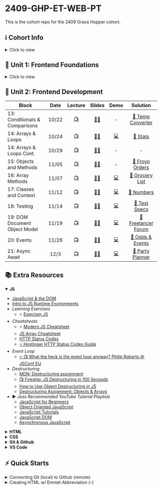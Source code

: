 # 2409-GHP-ET-WEB-PT

This is the cohort repo for the 2409 Grace Hopper cohort.

## ℹ️ Cohort Info

<details>
<summary>Click to view</summary>
<h3>🧑‍🏫 Instructional Staff</h3>

- Liz Hoppstetter - Instructor
- Torie Kim - Open Support Mentor
- Rebecca Klasson - Career Success Coach
- Jess Williams - Learner Experience Manager

<h3>🔗 Important Links</h3>
These are important links that you'll need throughout the course:

[Zoom Classroom](https://fullstackacademy.zoom.us/j/9227706854?pwd=M1dpN1B0YmdLbWowaUhwUHl6TDJGdz09) | [Canvas](https://fullstack.instructure.com/courses/1122) | [Recorded Lectures](https://www.youtube.com/playlist?list=PL_yPiP-ZZLhLB0-eHhxcVxHDBNokCyitc) | [Learning Teams](https://docs.google.com/spreadsheets/d/1fBnvWI-ErJmlXrlrmi_I3vLErA7t7CNciZs-Fveqkgc/edit?gid=337656156#gid=337656156)

<h3>📅 Class Schedule</h3>

→ Every Tuesday & Thursday @ 7pm - 10pm ET
<br>
→ [Curriculum Roadmap](https://docs.google.com/spreadsheets/d/1KDJQ_L7sDzuia-NcybOdGJBGUmQCS42iQ6sZdw9Dm0E/edit?usp=sharing)

<strong>Holidays and Days Off</strong>

- 🦃 Thanksgiving: Thurs, 11/28/24
- ⛄ Winter Break:
  Tues, 12/24/24 - Tues, 12/31/24
- 🎓 Graduation/End Date: March 27th, 2025

<h3>📅 Open Support Hours Schedule</h3>

[Zoom Room](https://fullstackacademy.zoom.us/j/3401123996?pwd=b1UwZmJXR2VRVWdqY0FXb0V3WkIzZz09)

→ Monday 3pm- 11pm ET <br>
→ Tuesday 3pm-6pm ET<br>
→ Wednesday 3pm-11pm ET <br>
→ Thursday 3pm-6pm ET <br>
→ Friday 3pm-6pm ET

</details>

## 🌱 Unit 1: Frontend Foundations

<details>
<summary>Click to view</summary>

| Block                         | Date  |              Lecture               |                                                                Slides                                                                |                               Demo                                |                             Solution                              |
| ----------------------------- | :---: | :--------------------------------: | :----------------------------------------------------------------------------------------------------------------------------------: | :---------------------------------------------------------------: | :---------------------------------------------------------------: |
| 01: Orientation               | 9/10  | [📺](https://youtu.be/jYUljk-SWt0) |                                                                  -                                                                   |                                 -                                 |                                 -                                 |
| 02: My First Website          | 9/12  | [📺](https://youtu.be/tiO2Q9_Pqp4) |           [:teacher:](https://fullstack.instructure.com/courses/1122/pages/block-2-my-first-website?module_item_id=353860)           |                                 -                                 |                                 -                                 |
| 03: Command Line Interface    | 9/17  | [📺](https://youtu.be/0KA3sVtf7tQ) |        [:teacher:](https://fullstack.instructure.com/courses/1122/pages/block-3-command-line-interface?module_item_id=353868)        |                                 -                                 |                                 -                                 |
| 04: Development Environments  | 9/19  | [📺](https://youtu.be/oN-FyxhYZAI) |       [:teacher:](https://fullstack.instructure.com/courses/1122/pages/block-4-development-environments?module_item_id=353876)       |                                 -                                 |                                 -                                 |
| 05: Intro to Front End Dev    | 9/24  | [📺](https://youtu.be/cczD2zhlaXM) | [:teacher:](https://fullstack.instructure.com/courses/1122/pages/block-5-introduction-to-frontend-development?module_item_id=353886) |            [💻](./block05/guided-practice/index.html)             |           [👾](./block05/workshop-solution/index.html)            |
| 06: More Front End Dev        | 9/26  | [📺](https://youtu.be/VV_IYt0AoNI) |      [:teacher:](https://fullstack.instructure.com/courses/1122/pages/block-6-more-frontend-development?module_item_id=353892)       |                                 -                                 |           [👾](./block06/workshop-solution/index.html)            |
| 07: JavaScript Fundamentals   | 10/1  | [📺](https://youtu.be/A5vEDBpXv4o) |       [:teacher:](https://fullstack.instructure.com/courses/1122/pages/block-7-javascript-fundamentals?module_item_id=353898)        |                 [💻](./block07/workshop/code.js)                  |            [👾](./block07/workshop-solution/script.js)            |
| 08: Dev Team Dynamics         | 10/3  | [📺](https://youtu.be/BroymCHV-ek) |      [:teacher:](https://fullstack.instructure.com/courses/1122/pages/block-8-development-team-dynamics?module_item_id=353911)       |                                 -                                 |                                 -                                 |
| 09: CS Personal Website Pt. 1 | 10/8  |                 -                  |                 [:teacher:](https://fullstack.instructure.com/courses/1122/assignments/59986?module_item_id=353917)                  |                                 -                                 | [👾](./block09_personal_website_pt1/workshop-solution/index.html) |
| 10: Expanded CSS & HTML       | 10/10 | [📺](https://youtu.be/u8h_AryiVMk) |        [:teacher:](https://fullstack.instructure.com/courses/1122/pages/block-10-expanded-css-and-html?module_item_id=353921)        |                                 -                                 |           [👾](./block10/workshop-solution/index.html)            |
| 11: Working in a Dev Team     | 10/15 |                 -                  |    [:teacher:](https://fullstack.instructure.com/courses/1122/pages/block-11-working-in-a-development-team?module_item_id=353927)    |                                 -                                 |                                 -                                 |
| 12: CS Pt. 2 + Unit 1 Wrap Up | 10/17 | [📺](https://youtu.be/0TZy9mkFdPY) |                 [:teacher:](https://fullstack.instructure.com/courses/1122/assignments/59785?module_item_id=353933)                  | [💻](https://github.com/lizhopp/my-personal-website/tree/partTwo) |           [👾](./block12/workshop-solution/index.html)            |

</details>

## 🌿 Unit 2: Frontend Development

| Block                          | Date  |              Lecture               |                                                                 Slides                                                                 |                         Demo                         |                          Solution                           |
| ------------------------------ | :---: | :--------------------------------: | :------------------------------------------------------------------------------------------------------------------------------------: | :--------------------------------------------------: | :---------------------------------------------------------: |
| 13: Conditionals & Comparisons | 10/22 | [📺](https://youtu.be/uG_oWMgDNI0) | [:teacher:](https://fullstack.instructure.com/courses/1122/pages/block-13-statements-conditionals-and-functions?module_item_id=353938) |                          -                           |  [👾 Temp Converter](./block13/workshop-solution/index.js)  |
| 14: Arrays & Loops             | 10/24 | [📺](https://youtu.be/fzjfYlvfYUw) |           [:teacher:](https://fullstack.instructure.com/courses/1122/pages/block-14-loops-and-arrays?module_item_id=353946)            |            [💻](./block14/demo/script.js)            |      [👾 Stats](./block14/workshop-solution/index.js)       |
| 14: Arrays & Loops Cont.       | 10/29 | [📺](https://youtu.be/BSzVT8l2KV4) |           [:teacher:](https://fullstack.instructure.com/courses/1122/pages/block-14-loops-and-arrays?module_item_id=353946)            |                          -                           |                              -                              |
| 15: Objects and Methods        | 11/05 | [📺](https://youtu.be/8WQDRwz0bXs) |                            [:teacher:](https://fullstack.instructure.com/courses/1122/modules/items/353952)                            |                          -                           |  [👾 Froyo Orders](./block15/workshop-solution/script.js)   |
| 16: Array Methods              | 11/07 | [📺](https://youtu.be/KMBfLZzVNog) |                            [:teacher:](https://fullstack.instructure.com/courses/1122/modules/items/353959)                            |         [💻](./warm-ups/block16/block16.js)          |   [👾 Grocery List](./block16/workshop_solution/index.js)   |
| 17: Classes and Context        | 11/12 | [📺](https://youtu.be/1pcypIwdItc) |          [:teacher:](https://fullstack.instructure.com/courses/1122/pages/block-17-classes-and-context?module_item_id=353966)          |           [💻](./block17/guided_practice/)           |     [👾 Numbers](./block17/workshop_solution/index.js)      |
| 18: Testing                    | 11/14 | [📺](https://youtu.be/sZQntN-_mr4) |                [:teacher:](https://fullstack.instructure.com/courses/1122/pages/block-18-testing?module_item_id=353973)                |      [💻](./block18/guided-practice/script.js)       |   [👾 Test Specs](./block18/workshop_solution/readme.md)    |
| 19: DOM Document Object Model  | 11/19 | [📺](https://youtu.be/1Ju49nhTvlQ) |          [🧑‍🏫](https://fullstack.instructure.com/courses/1122/pages/block-19-dom-document-object-model?module_item_id=353981)           |  [💻](./block19/guided-practice-solution/index.js)   | [👾 Freelancer Forum](./block19/workshop-solution/index.js) |
| 20: Events                     | 11/26 | [📺](https://youtu.be/izULeVJhDxA) |                    [🧑‍🏫](https://fullstack.instructure.com/courses/1122/pages/block-20-events?module_item_id=353987)                    |       [💻](./block20/guided-practice/index.js)       |  [👾 Odds & Events](./block20/workshop-solution/index.js)   |
| 21: Async Await                | 12/3  | [📺](https://youtu.be/q-71tGzPbLQ) |                 [🧑‍🏫](https://fullstack.instructure.com/courses/1122/pages/block-21-async-await?module_item_id=354003)                  | [💻](https://github.com/lizhopp/Unit2.Music.Starter) |  [👾 Party Planner](./block21/workshop-solution/index.js)   |

## 📚 Extra Resources

<details open>
<summary><strong>JS</strong></summary>

- [JavaScript & the DOM](https://www.codecademy.com/learn/fscp-building-interactive-websites-with-javascript/modules/fecp-javascript-and-the-dom/cheatsheet)
- [Intro to JS Runtime Environments](https://www.codecademy.com/article/introduction-to-javascript-runtime-environments)
- _Learning Exercises_
  - ⭐ [Exercism JS](https://exercism.org/tracks/javascript)
- _Cheatsheets_
  - ⭐ [Modern JS Cheatsheet](https://github.com/mbeaudru/modern-js-cheatsheet)
  - [JS Array Cheatsheet](https://gist.github.com/ourmaninamsterdam/1be9a5590c9cf4a0ab42)
  - [HTTP Status Codes](https://www.steveschoger.com/status-code-poster/img/status-code.png)
  - [⭐ Hostinger HTTP Status Codes Guide](https://cdn.hostinger.com/tutorials/pdf/HTTP-Status-Codes-Cheat-Sheet.pdf)
- _Event Loop_
  - [⭐ 📺 What the heck is the event loop anyway? Philip Roberts @ JSConf EU](https://www.youtube.com/watch?v=8aGhZQkoFbQ)
- _Destructuring_
  - [MDN: Destructuring assignment](https://developer.mozilla.org/en-US/docs/Web/JavaScript/Reference/Operators/Destructuring_assignment)
  - [📺 Fireship: JS Destructuring in 100 Seconds](https://www.youtube.com/watch?v=UgEaJBz3bjY)
  - [How to Use Object Destructuring in JS](https://dmitripavlutin.com/javascript-object-destructuring/)
  - [Destructuring Assignment: Objects & Arrays](https://javascript.info/destructuring-assignment)
- ▶️ _Jess Recommended YouTube Tutorial Playlists_
  - [JavaScript for Beginners](https://www.youtube.com/playlist?list=PL4cUxeGkcC9i9Ae2D9Ee1RvylH38dKuET)
  - [Object Oriented JavaScript](https://www.youtube.com/playlist?list=PL4cUxeGkcC9i5yvDkJgt60vNVWffpblB7)
  - [JavaScript Tutorials](https://www.youtube.com/playlist?list=PLTjRvDozrdlxEIuOBZkMAK5uiqp8rHUax)
  - [JavaScript DOM](https://www.youtube.com/playlist?list=PL4cUxeGkcC9gfoKa5la9dsdCNpuey2s-V)
  - [Asynchronous JavaScript](https://www.youtube.com/playlist?list=PL4cUxeGkcC9jAhrjtZ9U93UMIhnCc44MH)

</details>

<details close>
<summary><strong>HTML</strong></summary>

- [HTML Elements List](https://developer.mozilla.org/en-US/docs/Web/HTML/Element)
- [HTML Attributes List](https://developer.mozilla.org/en-US/docs/Web/HTML/Attributes)
- [⭐ Glossary and Cheatsheet for HTML](https://www.codecademy.com/article/glossary-html)
- [Semantic HTML Guide](https://www.semrush.com/blog/semantic-html5-guide/)
</details>

<details close>
<summary><strong>CSS</strong></summary>

- [MDN: The Box Model](https://developer.mozilla.org/en-US/docs/Learn/CSS/Building_blocks/The_box_model)
- [CSS Selectors List](https://www.w3schools.com/cssref/css_selectors.php)
- ⭐ CSS-Tricks Complete Guides:
  - [Flexbox](https://css-tricks.com/snippets/css/a-guide-to-flexbox/)
  - [Grid](https://css-tricks.com/snippets/css/complete-guide-grid/)
  - [Table Element](https://css-tricks.com/complete-guide-table-element/)
- [How to Link CSS to HTML](https://www.freecodecamp.org/news/how-to-link-css-to-html/)
- [CSS Specificity](https://www.w3schools.com/css/css_specificity.asp)
- [CSS block vs. inline vs. inline-block](https://www.samanthaming.com/pictorials/css-inline-vs-inlineblock-vs-block/)
- 🎮✨ Interactive games to learn & practice CSS:
  - ⭐ [CSS Diner](https://flukeout.github.io/) - CSS Selectors
  - ⭐ [Flexbox Froggy](https://flexboxfroggy.com/) - Flexbox
  - [Flexbox Defense](http://www.flexboxdefense.com/) - Flexbox
  - [Flex Zombies](https://mastery.games/flexboxzombies/) - Flexbox
  - [Grid Garden](https://cssgridgarden.com/) - Grid
  - [CSS Battle](https://cssbattle.dev/) - Replicate target image using CSS
- ⭐ [Flex Cheatsheet](https://yoksel.github.io/flex-cheatsheet/)
  </details>

<details close>
<summary><strong>Git & Github</strong></summary>

- ⭐ [Github Cheat Sheet PDF](https://education.github.com/git-cheat-sheet-education.pdf)
- [Github: About Git](https://docs.github.com/en/get-started/using-git/about-git)
- [Github: Renaming the default branch from `master`](https://github.com/github/renaming)
- [Pro Git Book (free)](https://git-scm.com/book/en/v2)
- [Atlassian: Learn Git Tutorials](https://www.atlassian.com/git/tutorials)
- [FreeCodeCamp: How to Delete a Git Branch](https://www.freecodecamp.org/news/how-to-delete-a-git-branch-both-locally-and-remotely/)
- On the `README.md` file:
  - [Github: About READMEs](https://docs.github.com/en/repositories/managing-your-repositorys-settings-and-features/customizing-your-repository/about-readmes)
  - A comprehensive & simpe [README template](https://gist.github.com/PurpleBooth/109311bb0361f32d87a2)
  - [Basic Mardown syntax](https://docs.github.com/en/get-started/writing-on-github/getting-started-with-writing-and-formatting-on-github/basic-writing-and-formatting-syntax)
- ⭐ [Semantic Commit Messages](https://gist.github.com/joshbuchea/6f47e86d2510bce28f8e7f42ae84c716)
- 🎮✨ [Learn Git Branching](https://learngitbranching.js.org/)
</details>

<details>
<summary><strong>VS Code</strong></summary>

- [⭐ Emmet Documentation: Cheat Sheet](https://docs.emmet.io/cheat-sheet/)
- [VS Code Tips & Tricks](https://code.visualstudio.com/docs/getstarted/tips-and-tricks)
- [VS Code Key Bindings](https://code.visualstudio.com/docs/getstarted/keybindings#_keyboard-shortcuts-reference)
- Keyboard Shortcuts
  - [Windows](https://code.visualstudio.com/shortcuts/keyboard-shortcuts-windows.pdf)
  - [MacOS](https://code.visualstudio.com/shortcuts/keyboard-shortcuts-macos.pdf)
- [Snappify: 21 Best VSCode Extensions Every Dev Should Know (2024)](https://snappify.com/blog/best-vscode-extensions)
</details>

## ⚡ Quick Starts

<details>
<summary>Connecting Git (local) to Github (remote)</summary>
<br>

<strong>Create a new repository on the command line:</strong>

- echo "# holder" >> README.md
- git init
- git add README.md
- git commit -m "first commit"
- git branch -M main
- git remote add origin
- git push -u origin main

<strong>Push an existing repository from the command line:</strong>

- git remote add origin
- git branch -M main
- git push -u origin main

</details>

<details>
<summary>Creating HTML w/ Emmet Abbreviation (<code>!</code>)</summary>
<br>

<strong>In VSCode:</strong> `SHIFT`+ `1`, then `ENTER`
<br>

Will result in a basic HTML doc:

```html
<!DOCTYPE html>
<html lang="en">
  <head>
    <meta charset="UTF-8" />
    <meta name="viewport" content="width=device-width, initial-scale=1.0" />
    <title>Document</title>
  </head>
  <body>
    <!-- HTML Body -->
  </body>
</html>
```

</details>
